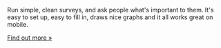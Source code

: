 Run simple, clean surveys, and ask people what's important to them. It's easy to set up, easy to fill in, draws nice graphs and it all works great on mobile.

<div class="pull-right">
	<a href="/home/about" class="btn btn-lg btn-primary">Find out more &raquo;</a>
</div>
<div class="clearfix"></div>
